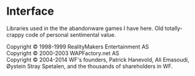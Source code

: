 # Interface

Libraries used in the the abandonware games I have here.
Old totally-crappy code of personal sentimental value.

Copyright © 1998-1999 RealityMakers Entertainment AS  
Copyright © 2000-2003 WAPFactory.net AS  
Copyright © 2004-2014 WF's founders, Patrick Hanevold, Ali Emasoudi, Øystein Stray Spetalen, and the thousands of shareholders in WF.
